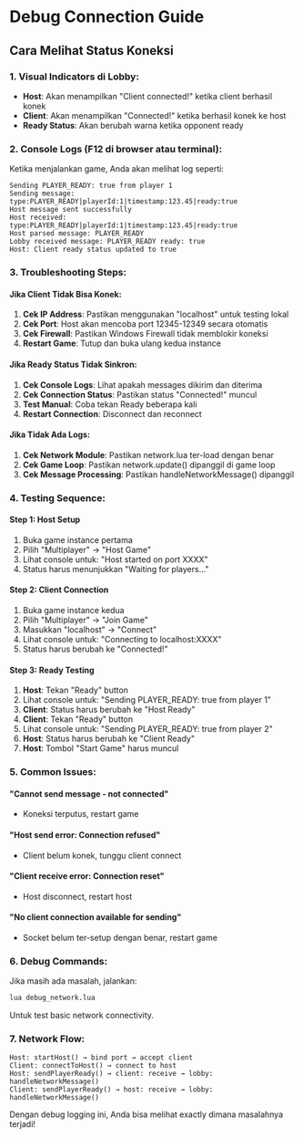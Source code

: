 # Debug Connection Guide

## Cara Melihat Status Koneksi

### 1. **Visual Indicators di Lobby:**
- **Host**: Akan menampilkan "Client connected!" ketika client berhasil konek
- **Client**: Akan menampilkan "Connected!" ketika berhasil konek ke host
- **Ready Status**: Akan berubah warna ketika opponent ready

### 2. **Console Logs (F12 di browser atau terminal):**
Ketika menjalankan game, Anda akan melihat log seperti:
```
Sending PLAYER_READY: true from player 1
Sending message: type:PLAYER_READY|playerId:1|timestamp:123.45|ready:true
Host message sent successfully
Host received: type:PLAYER_READY|playerId:1|timestamp:123.45|ready:true
Host parsed message: PLAYER_READY
Lobby received message: PLAYER_READY ready: true
Host: Client ready status updated to true
```

### 3. **Troubleshooting Steps:**

#### **Jika Client Tidak Bisa Konek:**
1. **Cek IP Address**: Pastikan menggunakan "localhost" untuk testing lokal
2. **Cek Port**: Host akan mencoba port 12345-12349 secara otomatis
3. **Cek Firewall**: Pastikan Windows Firewall tidak memblokir koneksi
4. **Restart Game**: Tutup dan buka ulang kedua instance

#### **Jika Ready Status Tidak Sinkron:**
1. **Cek Console Logs**: Lihat apakah messages dikirim dan diterima
2. **Cek Connection Status**: Pastikan status "Connected!" muncul
3. **Test Manual**: Coba tekan Ready beberapa kali
4. **Restart Connection**: Disconnect dan reconnect

#### **Jika Tidak Ada Logs:**
1. **Cek Network Module**: Pastikan network.lua ter-load dengan benar
2. **Cek Game Loop**: Pastikan network.update() dipanggil di game loop
3. **Cek Message Processing**: Pastikan handleNetworkMessage() dipanggil

### 4. **Testing Sequence:**

#### **Step 1: Host Setup**
1. Buka game instance pertama
2. Pilih "Multiplayer" → "Host Game"
3. Lihat console untuk: "Host started on port XXXX"
4. Status harus menunjukkan "Waiting for players..."

#### **Step 2: Client Connection**
1. Buka game instance kedua
2. Pilih "Multiplayer" → "Join Game"
3. Masukkan "localhost" → "Connect"
4. Lihat console untuk: "Connecting to localhost:XXXX"
5. Status harus berubah ke "Connected!"

#### **Step 3: Ready Testing**
1. **Host**: Tekan "Ready" button
2. Lihat console untuk: "Sending PLAYER_READY: true from player 1"
3. **Client**: Status harus berubah ke "Host Ready"
4. **Client**: Tekan "Ready" button
5. Lihat console untuk: "Sending PLAYER_READY: true from player 2"
6. **Host**: Status harus berubah ke "Client Ready"
7. **Host**: Tombol "Start Game" harus muncul

### 5. **Common Issues:**

#### **"Cannot send message - not connected"**
- Koneksi terputus, restart game

#### **"Host send error: Connection refused"**
- Client belum konek, tunggu client connect

#### **"Client receive error: Connection reset"**
- Host disconnect, restart host

#### **"No client connection available for sending"**
- Socket belum ter-setup dengan benar, restart game

### 6. **Debug Commands:**
Jika masih ada masalah, jalankan:
```bash
lua debug_network.lua
```
Untuk test basic network connectivity.

### 7. **Network Flow:**
```
Host: startHost() → bind port → accept client
Client: connectToHost() → connect to host
Host: sendPlayerReady() → client: receive → lobby: handleNetworkMessage()
Client: sendPlayerReady() → host: receive → lobby: handleNetworkMessage()
```

Dengan debug logging ini, Anda bisa melihat exactly dimana masalahnya terjadi!
